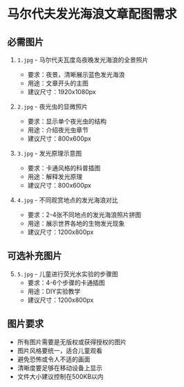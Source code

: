 # 马尔代夫发光海浪文章配图需求

## 必需图片
1. `1.jpg` - 马尔代夫瓦度岛夜晚发光海浪的全景照片
   - 要求：夜景，清晰展示蓝色发光海浪
   - 用途：文章开头的主图
   - 建议尺寸：1920x1080px

2. `2.jpg` - 夜光虫的显微照片
   - 要求：显示单个夜光虫的结构
   - 用途：介绍夜光虫章节
   - 建议尺寸：800x600px

3. `3.jpg` - 发光原理示意图
   - 要求：卡通风格的科普插图
   - 用途：解释发光原理
   - 建议尺寸：800x600px

4. `4.jpg` - 不同观赏地点的发光海浪对比
   - 要求：2-4张不同地点的发光海浪照片拼图
   - 用途：展示世界各地的生物发光现象
   - 建议尺寸：1200x800px

## 可选补充图片
5. `5.jpg` - 儿童进行荧光水实验的步骤图
   - 要求：4-6个步骤的卡通插图
   - 用途：DIY实验教学
   - 建议尺寸：1200x800px

## 图片要求
- 所有图片需要是无版权或获得授权的图片
- 图片风格要统一，适合儿童观看
- 避免恐怖或令人不适的画面
- 清晰度要足够在移动设备上显示
- 文件大小建议控制在500KB以内 